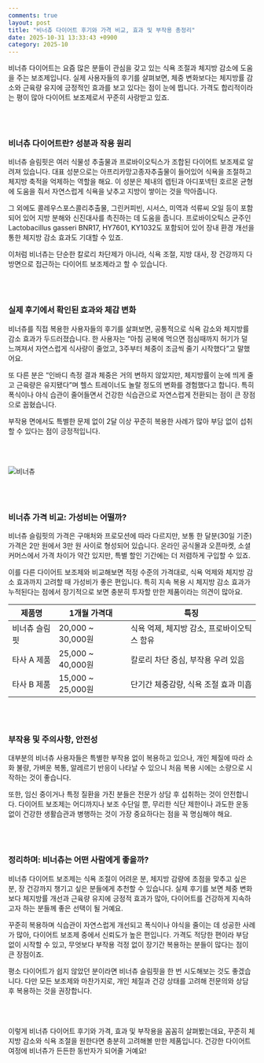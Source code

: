 ```yaml
---
comments: true
layout: post
title: "비너츄 다이어트 후기와 가격 비교, 효과 및 부작용 총정리"
date: 2025-10-31 13:33:43 +0900
category: 2025-10
---
```


비너츄 다이어트는 요즘 많은 분들이 관심을 갖고 있는 식욕 조절과 체지방 감소에 도움을 주는 보조제입니다. 실제 사용자들의 후기를 살펴보면, 체중 변화보다는 체지방률 감소와 근육량 유지에 긍정적인 효과를 보고 있다는 점이 눈에 띕니다. 가격도 합리적이라는 평이 많아 다이어트 보조제로서 꾸준히 사랑받고 있죠.

<br><br>

### 비너츄 다이어트란? 성분과 작용 원리

비너츄 슬림핏은 여러 식물성 추출물과 프로바이오틱스가 조합된 다이어트 보조제로 알려져 있습니다. 대표 성분으로는 아프리카망고종자추출물이 들어있어 식욕을 조절하고 체지방 축적을 억제하는 역할을 해요. 이 성분은 체내의 렙틴과 아디포넥틴 호르몬 균형에 도움을 줘서 자연스럽게 식욕을 낮추고 지방이 쌓이는 것을 막아줍니다.

그 외에도 콜레우스포스콜리추출물, 그린커피빈, 시서스, 미역과 석류씨 오일 등이 포함되어 있어 지방 분해와 신진대사를 촉진하는 데 도움을 줍니다. 프로바이오틱스 균주인 Lactobacillus gasseri BNR17, HY7601, KY1032도 포함되어 있어 장내 환경 개선을 통한 체지방 감소 효과도 기대할 수 있죠.

이처럼 비너츄는 단순한 칼로리 차단제가 아니라, 식욕 조절, 지방 대사, 장 건강까지 다방면으로 접근하는 다이어트 보조제라고 할 수 있습니다.

<br><br>

### 실제 후기에서 확인된 효과와 체감 변화

비너츄를 직접 복용한 사용자들의 후기를 살펴보면, 공통적으로 식욕 감소와 체지방률 감소 효과가 두드러졌습니다. 한 사용자는 “아침 공복에 먹으면 점심때까지 허기가 덜 느껴져서 자연스럽게 식사량이 줄었고, 3주부터 체중이 조금씩 줄기 시작했다”고 말했어요.

또 다른 분은 “인바디 측정 결과 체중은 거의 변하지 않았지만, 체지방률이 눈에 띄게 줄고 근육량은 유지됐다”며 헬스 트레이너도 놀랄 정도의 변화를 경험했다고 합니다. 특히 폭식이나 야식 습관이 줄어들면서 건강한 식습관으로 자연스럽게 전환되는 점이 큰 장점으로 꼽혔습니다.

부작용 면에서도 특별한 문제 없이 2달 이상 꾸준히 복용한 사례가 많아 부담 없이 섭취할 수 있다는 점이 긍정적입니다.

<br><br>

![비너츄](https://images.unsplash.com/photo-1760773766897-eff434311ced?crop=entropy&cs=tinysrgb&fit=max&fm=jpg&ixid=M3w4MTk5NDN8MHwxfHJhbmRvbXx8fHx8fHx8fDE3NjE4ODUyMDR8&ixlib=rb-4.1.0&q=80&w=400)

<br><br>

### 비너츄 가격 비교: 가성비는 어떨까?

비너츄 슬림핏의 가격은 구매처와 프로모션에 따라 다르지만, 보통 한 달분(30일 기준) 가격은 2만 원에서 3만 원 사이로 형성되어 있습니다. 온라인 공식몰과 오픈마켓, 소셜커머스에서 가격 차이가 약간 있지만, 특별 할인 기간에는 더 저렴하게 구입할 수 있죠.

이를 다른 다이어트 보조제와 비교해보면 적정 수준의 가격대로, 식욕 억제와 체지방 감소 효과까지 고려할 때 가성비가 좋은 편입니다. 특히 지속 복용 시 체지방 감소 효과가 누적된다는 점에서 장기적으로 보면 충분히 투자할 만한 제품이라는 의견이 많아요.

| 제품명       | 1개월 가격대  | 특징                          |
|--------------|---------------|-------------------------------|
| 비너츄 슬림핏 | 20,000 ~ 30,000원 | 식욕 억제, 체지방 감소, 프로바이오틱스 함유 |
| 타사 A 제품  | 25,000 ~ 40,000원 | 칼로리 차단 중심, 부작용 우려 있음          |
| 타사 B 제품  | 15,000 ~ 25,000원 | 단기간 체중감량, 식욕 조절 효과 미흡         |

<br><br>

### 부작용 및 주의사항, 안전성

대부분의 비너츄 사용자들은 특별한 부작용 없이 복용하고 있으나, 개인 체질에 따라 소화 불량, 가벼운 복통, 알레르기 반응이 나타날 수 있으니 처음 복용 시에는 소량으로 시작하는 것이 좋습니다.

또한, 임신 중이거나 특정 질환을 가진 분들은 전문가 상담 후 섭취하는 것이 안전합니다. 다이어트 보조제는 어디까지나 보조 수단일 뿐, 무리한 식단 제한이나 과도한 운동 없이 건강한 생활습관과 병행하는 것이 가장 중요하다는 점을 꼭 명심해야 해요.

<br><br>

### 정리하며: 비너츄는 어떤 사람에게 좋을까?

비너츄 다이어트 보조제는 식욕 조절이 어려운 분, 체지방 감량에 초점을 맞추고 싶은 분, 장 건강까지 챙기고 싶은 분들에게 추천할 수 있습니다. 실제 후기를 보면 체중 변화보다 체지방률 개선과 근육량 유지에 긍정적 효과가 많아, 다이어트를 건강하게 지속하고자 하는 분들께 좋은 선택이 될 거예요.

꾸준히 복용하며 식습관이 자연스럽게 개선되고 폭식이나 야식을 줄이는 데 성공한 사례가 많아, 다이어트 보조제 중에서 신뢰도가 높은 편입니다. 가격도 적당한 편이라 부담 없이 시작할 수 있고, 무엇보다 부작용 걱정 없이 장기간 복용하는 분들이 많다는 점이 큰 장점이죠.

평소 다이어트가 쉽지 않았던 분이라면 비너츄 슬림핏을 한 번 시도해보는 것도 좋겠습니다. 다만 모든 보조제와 마찬가지로, 개인 체질과 건강 상태를 고려해 전문의와 상담 후 복용하는 것을 권장합니다.

<br><br>

이렇게 비너츄 다이어트 후기와 가격, 효과 및 부작용을 꼼꼼히 살펴봤는데요, 꾸준히 체지방 감소와 식욕 조절을 원한다면 충분히 고려해볼 만한 제품입니다. 건강한 다이어트 여정에 비너츄가 든든한 동반자가 되어줄 거예요!